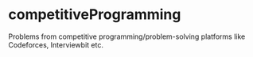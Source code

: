 # competitiveProgramming

Problems from competitive programming/problem-solving platforms like Codeforces, Interviewbit etc.
